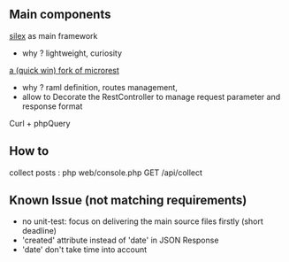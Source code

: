 ## Main components
[silex](http://silex.sensiolabs.org/) as main framework
* why ? lightweight, curiosity

[a (quick win) fork of microrest](https://github.com/scottie34/microrest.php)
* why ? raml definition, routes management,
* allow to Decorate the RestController to manage request parameter and response format

Curl + phpQuery

## How to
collect posts : php web/console.php GET /api/collect

## Known Issue (not matching requirements)
* no unit-test: focus on delivering the main source files firstly (short deadline)
* 'created' attribute instead of 'date' in JSON Response
* 'date' don't take time into account
